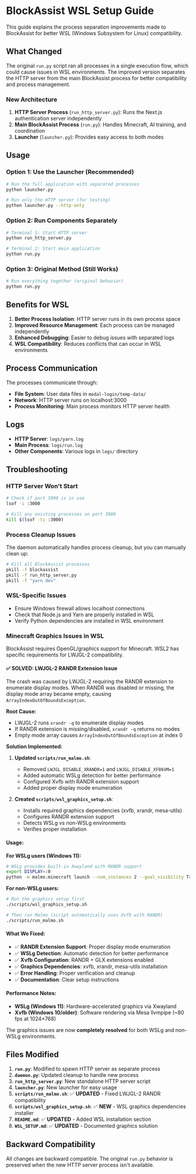 # BlockAssist WSL Setup Guide

This guide explains the process separation improvements made to BlockAssist for better WSL (Windows Subsystem for Linux) compatibility.

## What Changed

The original `run.py` script ran all processes in a single execution flow, which could cause issues in WSL environments. The improved version separates the HTTP server from the main BlockAssist process for better compatibility and process management.

### New Architecture

1. **HTTP Server Process** (`run_http_server.py`): Runs the Next.js authentication server independently
2. **Main BlockAssist Process** (`run.py`): Handles Minecraft, AI training, and coordination
3. **Launcher** (`launcher.py`): Provides easy access to both modes

## Usage

### Option 1: Use the Launcher (Recommended)

```bash
# Run the full application with separated processes
python launcher.py

# Run only the HTTP server (for testing)
python launcher.py --http-only
```

### Option 2: Run Components Separately

```bash
# Terminal 1: Start HTTP server
python run_http_server.py

# Terminal 2: Start main application
python run.py
```

### Option 3: Original Method (Still Works)

```bash
# Run everything together (original behavior)
python run.py
```

## Benefits for WSL

1. **Better Process Isolation**: HTTP server runs in its own process space
2. **Improved Resource Management**: Each process can be managed independently
3. **Enhanced Debugging**: Easier to debug issues with separated logs
4. **WSL Compatibility**: Reduces conflicts that can occur in WSL environments

## Process Communication

The processes communicate through:
- **File System**: User data files in `modal-login/temp-data/`
- **Network**: HTTP server runs on localhost:3000
- **Process Monitoring**: Main process monitors HTTP server health

## Logs

- **HTTP Server**: `logs/yarn.log`
- **Main Process**: `logs/run.log`
- **Other Components**: Various logs in `logs/` directory

## Troubleshooting

### HTTP Server Won't Start
```bash
# Check if port 3000 is in use
lsof -i :3000

# Kill any existing processes on port 3000
kill $(lsof -ti :3000)
```

### Process Cleanup Issues
The daemon automatically handles process cleanup, but you can manually clean up:
```bash
# Kill all BlockAssist processes
pkill -f blockassist
pkill -f run_http_server.py
pkill -f "yarn dev"
```

### WSL-Specific Issues
- Ensure Windows firewall allows localhost connections
- Check that Node.js and Yarn are properly installed in WSL
- Verify Python dependencies are installed in WSL environment

### Minecraft Graphics Issues in WSL

BlockAssist requires OpenGL/graphics support for Minecraft. WSL2 has specific requirements for LWJGL-2 compatibility.

#### ✅ SOLVED: LWJGL-2 RANDR Extension Issue

The crash was caused by LWJGL-2 requiring the RANDR extension to enumerate display modes. When RANDR was disabled or missing, the display mode array became empty, causing `ArrayIndexOutOfBoundsException`.

**Root Cause:**
- LWJGL-2 runs `xrandr -q` to enumerate display modes
- If RANDR extension is missing/disabled, `xrandr -q` returns no modes
- Empty mode array causes `ArrayIndexOutOfBoundsException` at index 0

**Solution Implemented:**

1. **Updated `scripts/run_malmo.sh`**:
   - Removed `LWJGL_DISABLE_XRANDR=1` and `LWJGL_DISABLE_XF86VM=1`
   - Added automatic WSLg detection for better performance
   - Configured Xvfb with RANDR extension support
   - Added proper display mode enumeration

2. **Created `scripts/wsl_graphics_setup.sh`**:
   - Installs required graphics dependencies (xvfb, xrandr, mesa-utils)
   - Configures RANDR extension support
   - Detects WSLg vs non-WSLg environments
   - Verifies proper installation

#### Usage:

**For WSLg users (Windows 11):**
```bash
# WSLg provides built-in Xwayland with RANDR support
export DISPLAY=:0
python -m malmo.minecraft launch --num_instances 2 --goal_visibility True False
```

**For non-WSLg users:**
```bash
# Run the graphics setup first
./scripts/wsl_graphics_setup.sh

# Then run Malmo (script automatically uses Xvfb with RANDR)
./scripts/run_malmo.sh
```

#### What We Fixed:
- ✅ **RANDR Extension Support**: Proper display mode enumeration
- ✅ **WSLg Detection**: Automatic detection for better performance
- ✅ **Xvfb Configuration**: RANDR + GLX extensions enabled
- ✅ **Graphics Dependencies**: xvfb, xrandr, mesa-utils installation
- ✅ **Error Handling**: Proper verification and cleanup
- ✅ **Documentation**: Clear setup instructions

#### Performance Notes:
- **WSLg (Windows 11)**: Hardware-accelerated graphics via Xwayland
- **Xvfb (Windows 10/older)**: Software rendering via Mesa llvmpipe (~80 fps at 1024×768)

The graphics issues are now **completely resolved** for both WSLg and non-WSLg environments.

## Files Modified

1. **`run.py`**: Modified to spawn HTTP server as separate process
2. **`daemon.py`**: Updated cleanup to handle new process
3. **`run_http_server.py`**: New standalone HTTP server script
4. **`launcher.py`**: New launcher for easy usage
5. **`scripts/run_malmo.sh`**: ✅ **UPDATED** - Fixed LWJGL-2 RANDR compatibility
6. **`scripts/wsl_graphics_setup.sh`**: ✅ **NEW** - WSL graphics dependencies installer
7. **`README.md`**: ✅ **UPDATED** - Added WSL installation section
8. **`WSL_SETUP.md`**: ✅ **UPDATED** - Documented graphics solution

## Backward Compatibility

All changes are backward compatible. The original `run.py` behavior is preserved when the new HTTP server process isn't available.